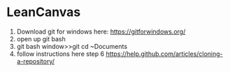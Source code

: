 # LeanCanvas
1. Download git for windows here: https://gitforwindows.org/
2. open up git bash
3. git bash window>>git cd ~Documents
4. follow instructions here step 6 https://help.github.com/articles/cloning-a-repository/
